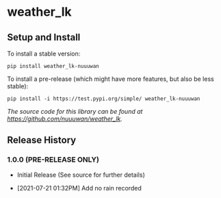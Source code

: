 
# weather_lk

## Setup and Install

To install a stable version:

```
pip install weather_lk-nuuuwan
```

To install a pre-release (which might have more features, but also be
less stable):

```
pip install -i https://test.pypi.org/simple/ weather_lk-nuuuwan
```

*The source code for this library can be found at https://github.com/nuuuwan/weather_lk.*


## Release History

### 1.0.0 (PRE-RELEASE ONLY)

* Initial Release (See source for further details)
        
* [2021-07-21 01:32PM] Add no rain recorded
